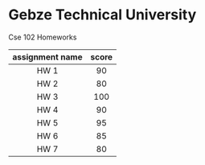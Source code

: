 # Gebze Technical University
 Cse 102 Homeworks
 
 | assignment name | score |
|:---------------:|:-----:|
| HW 1            |  90   |
| HW 2            |  80   |
| HW 3            |  100  |
| HW 4            |  90   |
| HW 5			  |	 95	  |
| HW 6            |  85   |
| HW 7			  |  80   |

